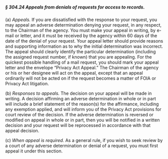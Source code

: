 ##### § 304.24 Appeals from denials of requests for access to records. #####

(a) *Appeals.* If you are dissatisfied with the response to your request, you may appeal an adverse determination denying your request, in any respect, to the Chairman of the agency. You must make your appeal in writing, by e-mail or letter, and it must be received by the agency within 60 days of the date of the denial of your request. Your appeal letter should provide reasons and supporting information as to why the initial determination was incorrect. The appeal should clearly identify the particular determination (including the assigned request number, if known) that you are appealing. For the quickest possible handling of a mail request, you should mark your appeal letter and the envelope “Privacy Act Appeal.” The Chairman of the agency or his or her designee will act on the appeal, except that an appeal ordinarily will not be acted on if the request becomes a matter of FOIA or Privacy Act litigation.

(b) *Responses to appeals.* The decision on your appeal will be made in writing. A decision affirming an adverse determination in whole or in part will include a brief statement of the reason(s) for the affirmance, including any exemption applied, and will inform you of the Privacy Act provisions for court review of the decision. If the adverse determination is reversed or modified on appeal in whole or in part, then you will be notified in a written decision and your request will be reprocessed in accordance with that appeal decision.

(c) *When appeal is required.* As a general rule, if you wish to seek review by a court of any adverse determination or denial of a request, you must first appeal it under this section.